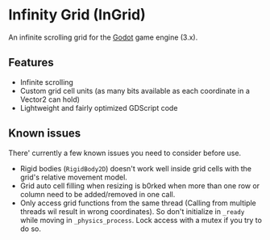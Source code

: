 # Infinity Grid (InGrid)
An infinite scrolling grid for the [Godot](https://godotengine.org) game engine (3.x).

## Features

* Infinite scrolling
* Custom grid cell units (as many bits available as each coordinate in a Vector2 can hold)
* Lightweight and fairly optimized GDScript code

## Known issues
There' currently a few known issues you need to consider before use.

* Rigid bodies (`RigidBody2D`) doesn't work well inside grid cells with the grid's relative movement model.
* Grid auto cell filling when resizing is b0rked when more than one row or column need to be added/removed in one call.
* Only access grid functions from the same thread (Calling from multiple threads wil result in wrong coordinates).
  So don't initialize in `_ready` while moving in `_physics_process`. Lock access with a mutex if you try to do so.
